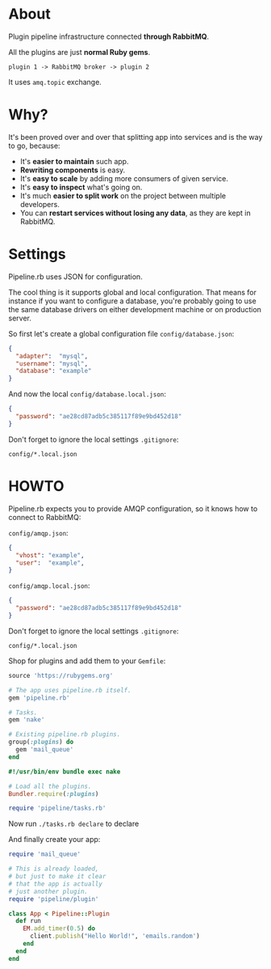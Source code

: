 # About

Plugin pipeline infrastructure connected **through RabbitMQ**.

All the plugins are just **normal Ruby gems**.

```
plugin 1 -> RabbitMQ broker -> plugin 2
```

It uses `amq.topic` exchange.

# Why?

It's been proved over and over that splitting app into services and is the way to go, because:

* It's **easier to maintain** such app.
* **Rewriting components** is easy.
* It's **easy to scale** by adding more consumers of given service.
* It's **easy to inspect** what's going on.
* It's much **easier to split work** on the project between multiple developers.
* You can **restart services without losing any data**, as they are kept in RabbitMQ.

# Settings

Pipeline.rb uses JSON for configuration.

The cool thing is it supports global and local configuration. That means for instance if you want to configure a database, you're probably going to use the same database drivers on either development machine or on production server.

So first let's create a global configuration file `config/database.json`:

```json
{
  "adapter":  "mysql",
  "username": "mysql",
  "database": "example"
}
```

And now the local `config/database.local.json`:

```json
{
  "password": "ae28cd87adb5c385117f89e9bd452d18"
}
```

Don't forget to ignore the local settings `.gitignore`:

```
config/*.local.json
```

# HOWTO

Pipeline.rb expects you to provide AMQP configuration, so it knows how to connect to RabbitMQ:

`config/amqp.json`:

```json
{
  "vhost": "example",
  "user":  "example",
}
```

`config/amqp.local.json`:

```json
{
  "password": "ae28cd87adb5c385117f89e9bd452d18"
}
```

Don't forget to ignore the local settings `.gitignore`:

```
config/*.local.json
```

Shop for plugins and add them to your `Gemfile`:

```ruby
source 'https://rubygems.org'

# The app uses pipeline.rb itself.
gem 'pipeline.rb'

# Tasks.
gem 'nake'

# Existing pipeline.rb plugins.
group(:plugins) do
  gem 'mail_queue'
end
```

```ruby
#!/usr/bin/env bundle exec nake

# Load all the plugins.
Bundler.require(:plugins)

require 'pipeline/tasks.rb'
```

Now run `./tasks.rb declare` to declare

And finally create your app:

```ruby
require 'mail_queue'

# This is already loaded,
# but just to make it clear
# that the app is actually
# just another plugin.
require 'pipeline/plugin'

class App < Pipeline::Plugin
  def run
    EM.add_timer(0.5) do
      client.publish("Hello World!", 'emails.random')
    end
  end
end
```
